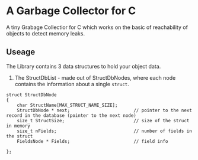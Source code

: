 # A Garbage Collector for C
A tiny Grabage Collectior for C which works on the basic of reachability of objects to detect memory leaks.

## Useage
The Library contains 3 data structures to hold your object data.
1. The StructDbList - made out of StructDbNodes, where each node contains the information about a single `struct`. 


````
struct StructDbNode
{
    char StructName[MAX_STRUCT_NAME_SIZE];
    StructDbNode * next;                        // pointer to the next record in the database (pointer to the next node)
    size_t StructSize;                          // size of the struct in memory
    size_t nFields;                             // number of fields in the struct
    FieldsNode * Fields;                        // field info

};
````



